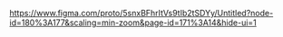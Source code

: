 https://www.figma.com/proto/5snxBFhrItVs9tIb2tSDYy/Untitled?node-id=180%3A177&scaling=min-zoom&page-id=171%3A14&hide-ui=1
